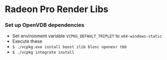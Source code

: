 # Radeon Pro Render Libs

### Set up OpenVDB dependencies
- Set environment variable `VCPKG_DEFAULT_TRIPLET` to `x64-windows-static`
- Execute these 
- `$ ./vcpkg.exe install boost zlib blosc openexr tbb`
- `$ ./vcpkg integrate install`

